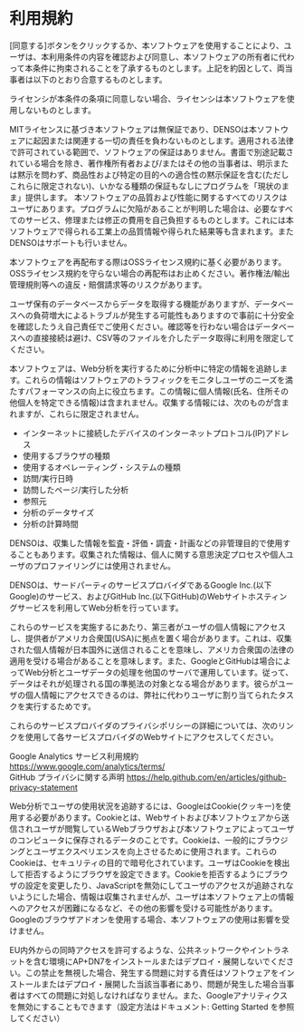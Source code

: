 # 利用規約

[同意する]ボタンをクリックするか、本ソフトウェアを使用することにより、ユーザは、本利用条件の内容を確認および同意し、本ソフトウェアの所有者に代わって本条件に拘束されることを了承するものとします。上記を約因として、両当事者は以下のとおり合意するものとします。  

ライセンシが本条件の条項に同意しない場合、ライセンシは本ソフトウェアを使用しないものとします。  

MITライセンスに基づき本ソフトウェアは無保証であり、DENSOは本ソフトウェアに起因または関連する一切の責任を負わないものとします。適用される法律で許可されている範囲で、ソフトウェアの保証はありません。書面で別途記載されている場合を除き、著作権所有者および/またはその他の当事者は、明示または黙示を問わず、商品性および特定の目的への適合性の黙示保証を含む(ただしこれらに限定されない)、いかなる種類の保証もなしにプログラムを「現状のまま」提供します。 本ソフトウェアの品質および性能に関するすべてのリスクはユーザにあります。プログラムに欠陥があることが判明した場合は、必要なすべてのサービス、修理または修正の費用を自己負担するものとします。これには本ソフトウェアで得られる工業上の品質情報や得られた結果等も含まれます。またDENSOはサポートも行いません。  

本ソフトウェアを再配布する際はOSSライセンス規約に基く必要があります。OSSライセンス規約を守らない場合の再配布はお止めください。著作権法/輸出管理規則等への違反・賠償請求等のリスクがあります。  

ユーザ保有のデータベースからデータを取得する機能がありますが、データベースへの負荷増大によるトラブルが発生する可能性もありますので事前に十分安全を確認したうえ自己責任でご使用ください。確認等を行わない場合はデータベースへの直接接続は避け、CSV等のファイルを介したデータ取得に利用を限定してください。  

本ソフトウェアは、Web分析を実行するために分析中に特定の情報を追跡します。これらの情報はソフトウェアのトラフィックをモニタしユーザのニーズを満たすパフォーマンスの向上に役立ちます。この情報に個人情報(氏名、住所その他個人を特定できる情報)は含まれません。収集する情報には、次のものが含まれますが、これらに限定されません。  

* インターネットに接続したデバイスのインターネットプロトコル(IP)アドレス
* 使用するブラウザの種類
* 使用するオペレーティング・システムの種類
* 訪問/実行日時
* 訪問したページ/実行した分析
* 参照元
* 分析のデータサイズ
* 分析の計算時間

DENSOは、収集した情報を監査・評価・調査・計画などの非管理目的で使用することもあります。収集された情報は、個人に関する意思決定プロセスや個人ユーザのプロファイリングには使用されません。  

DENSOは、サードパーティのサービスプロバイダであるGoogle Inc.(以下Google)のサービス、およびGitHub Inc.(以下GitHub)のWebサイトホスティングサービスを利用してWeb分析を行っています。  

これらのサービスを実施するにあたり、第三者がユーザの個人情報にアクセスし、提供者がアメリカ合衆国(USA)に拠点を置く場合があります。これは、収集された個人情報が日本国外に送信されることを意味し、アメリカ合衆国の法律の適用を受ける場合があることを意味します。また、GoogleとGitHubは場合によってWeb分析とユーザデータの処理を他国のサーバで運用しています。従って、データはそれが処理される国の準拠法の対象となる場合があります。彼らがユーザの個人情報にアクセスできるのは、弊社に代わりユーザに割り当てられたタスクを実行するためです。  

これらのサービスプロバイダのプライバシポリシーの詳細については、次のリンクを使用して各サービスプロバイダのWebサイトにアクセスしてください。  

Google Analytics サービス利用規約 https://www.google.com/analytics/terms/  
GitHub プライバシに関する声明 https://help.github.com/en/articles/github-privacy-statement  

Web分析でユーザの使用状況を追跡するには、GoogleはCookie(クッキー)を使用する必要があります。Cookieとは、Webサイトおよび本ソフトウェアから送信されユーザが閲覧しているWebブラウザおよび本ソフトウェアによってユーザのコンピュータに保存されるデータのことです。Cookieは、一般的にブラウジングとユーザエクスペリエンスを向上させるために使用されます。これらのCookieは、セキュリティの目的で暗号化されています。ユーザはCookieを検出して拒否するようにブラウザを設定できます。Cookieを拒否するようにブラウザの設定を変更したり、JavaScriptを無効にしてユーザのアクセスが追跡されないようにした場合、情報は収集されませんが、ユーザは本ソフトウェア上の情報へのアクセスが困難になるなど、その他の影響を受ける可能性があります。Googleのブラウザアドオンを使用する場合、本ソフトウェアの使用は影響を受けません。  

EU内外からの同時アクセスを許可するような、公共ネットワークやイントラネットを含む環境にAP+DN7をインストールまたはデプロイ・展開しないでください。この禁止を無視した場合、発生する問題に対する責任はソフトウェアをインストールまたはデプロイ・展開した当該当事者にあり、問題が発生した場合当事者はすべての問題に対処しなければなりません。また、Googleアナリティクスを無効にすることもできます（設定方法はドキュメント: Getting Started を参照してください）
